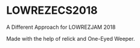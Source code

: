 # LOWREZECS2018
A Different Approach for LOWREZJAM 2018

Made with the help of relick and One-Eyed Weeper.
